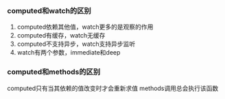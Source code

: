 ### computed和watch的区别
1. computed依赖其他值，watch更多的是观察的作用
2. computed有缓存，watch无缓存
3. computed不支持异步，watch支持异步监听
4. watch有两个参数，immediate和deep

### computed和methods的区别
computed只有当其依赖的值改变时才会重新求值
methods调用总会执行该函数